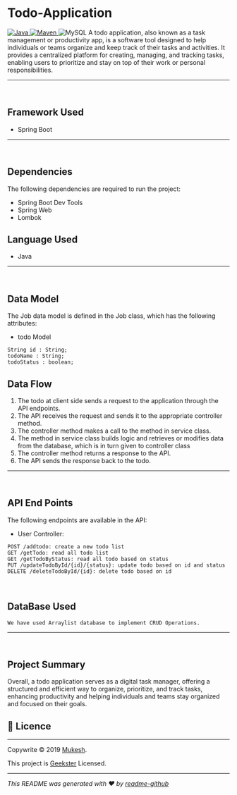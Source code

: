 # Todo-Application
<a href="Java url">
    <img alt="Java" src="https://img.shields.io/badge/Java->=8-darkblue.svg" />
</a>
<a href="Maven url" >
    <img alt="Maven" src="https://img.shields.io/badge/Maven-3.0.6-brightgreen.svg" />
</a>
   <a >
    <img alt="MySQL" src="https://img.shields.io/badge/MySQL-blue.svg">
  </a>
</center>A todo application, also known as a task management or productivity app, is a software tool designed to help individuals or teams organize and keep track of their tasks and activities. It provides a centralized platform for creating, managing, and tracking tasks, enabling users to prioritize and stay on top of their work or personal responsibilities.

---
<br>

## Framework Used
* Spring Boot

---
<br>

## Dependencies
The following dependencies are required to run the project:

* Spring Boot Dev Tools
* Spring Web
* Lombok

## Language Used
* Java

---
<br>

## Data Model

The Job data model is defined in the Job class, which has the following attributes:
<br>

* todo Model
```
String id : String;
todoName : String;
todoStatus : boolean;
```

## Data Flow

1. The todo at client side sends a request to the application through the API endpoints.
2. The API receives the request and sends it to the appropriate controller method.
3. The controller method makes a call to the method in service class.
4. The method in service class builds logic and retrieves or modifies data from the database, which is in turn given to controller class
5. The controller method returns a response to the API.
6. The API sends the response back to the todo.

---

<br>


## API End Points 

The following endpoints are available in the API:

* User Controller:
```
POST /addtodo: create a new todo list
GET /getTodo: read all todo list
GEt /getTodoByStatus: read all todo based on status
PUT /updateTodoById/{id}/{status}: update todo based on id and status
DELETE /deleteTodoById/{id}: delete todo based on id
```


<br>

## DataBase Used

```
We have used Arraylist database to implement CRUD Operations.
```
---
<br>

## Project Summary

Overall, a todo application serves as a digital task manager, offering a structured and efficient way to organize, prioritize, and track tasks, enhancing productivity and helping individuals and teams stay organized and focused on their goals.


## 📝 Licence
---
Copywrite © 2019 [Mukesh]().

This project is [Geekster]() Licensed.
 
---
_This README was generated with ❤️  by [readme-github]()_
